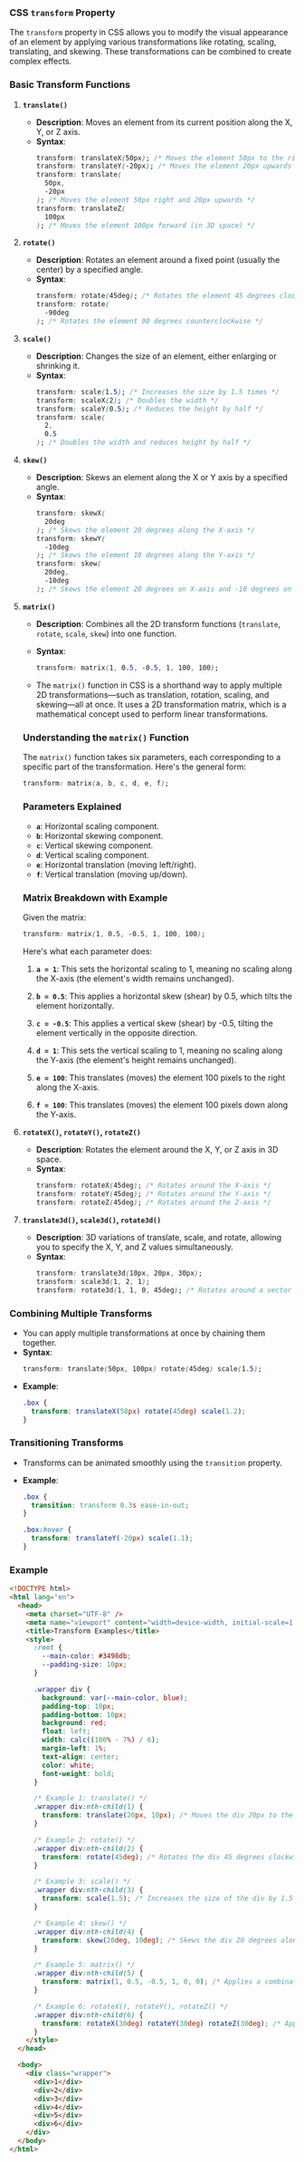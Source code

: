 ### **CSS `transform` Property**

The `transform` property in CSS allows you to modify the visual appearance of an element by applying various transformations like rotating, scaling, translating, and skewing. These transformations can be combined to create complex effects.

### **Basic Transform Functions**

1. **`translate()`**

   - **Description**: Moves an element from its current position along the X, Y, or Z axis.
   - **Syntax**:
     ```css
     transform: translateX(50px); /* Moves the element 50px to the right */
     transform: translateY(-20px); /* Moves the element 20px upwards */
     transform: translate(
       50px,
       -20px
     ); /* Moves the element 50px right and 20px upwards */
     transform: translateZ(
       100px
     ); /* Moves the element 100px forward (in 3D space) */
     ```

2. **`rotate()`**
   - **Description**: Rotates an element around a fixed point (usually the center) by a specified angle.
   - **Syntax**:
     ```css
     transform: rotate(45deg); /* Rotates the element 45 degrees clockwise */
     transform: rotate(
       -90deg
     ); /* Rotates the element 90 degrees counterclockwise */
     ```
3. **`scale()`**
   - **Description**: Changes the size of an element, either enlarging or shrinking it.
   - **Syntax**:
     ```css
     transform: scale(1.5); /* Increases the size by 1.5 times */
     transform: scaleX(2); /* Doubles the width */
     transform: scaleY(0.5); /* Reduces the height by half */
     transform: scale(
       2,
       0.5
     ); /* Doubles the width and reduces height by half */
     ```
4. **`skew()`**

   - **Description**: Skews an element along the X or Y axis by a specified angle.
   - **Syntax**:
     ```css
     transform: skewX(
       20deg
     ); /* Skews the element 20 degrees along the X-axis */
     transform: skewY(
       -10deg
     ); /* Skews the element 10 degrees along the Y-axis */
     transform: skew(
       20deg,
       -10deg
     ); /* Skews the element 20 degrees on X-axis and -10 degrees on Y-axis */
     ```

5. **`matrix()`**

   - **Description**: Combines all the 2D transform functions (`translate`, `rotate`, `scale`, `skew`) into one function.
   - **Syntax**:

     ```css
     transform: matrix(1, 0.5, -0.5, 1, 100, 100);
     ```

   - The `matrix()` function in CSS is a shorthand way to apply multiple 2D transformations—such as translation, rotation, scaling, and skewing—all at once. It uses a 2D transformation matrix, which is a mathematical concept used to perform linear transformations.

   ### **Understanding the `matrix()` Function**

   The `matrix()` function takes six parameters, each corresponding to a specific part of the transformation. Here's the general form:

   ```css
   transform: matrix(a, b, c, d, e, f);
   ```

   ### **Parameters Explained**

   - **`a`**: Horizontal scaling component.
   - **`b`**: Horizontal skewing component.
   - **`c`**: Vertical skewing component.
   - **`d`**: Vertical scaling component.
   - **`e`**: Horizontal translation (moving left/right).
   - **`f`**: Vertical translation (moving up/down).

   ### **Matrix Breakdown with Example**

   Given the matrix:

   ```css
   transform: matrix(1, 0.5, -0.5, 1, 100, 100);
   ```

   Here's what each parameter does:

   1. **`a = 1`**: This sets the horizontal scaling to 1, meaning no scaling along the X-axis (the element's width remains unchanged).

   2. **`b = 0.5`**: This applies a horizontal skew (shear) by 0.5, which tilts the element horizontally.

   3. **`c = -0.5`**: This applies a vertical skew (shear) by -0.5, tilting the element vertically in the opposite direction.

   4. **`d = 1`**: This sets the vertical scaling to 1, meaning no scaling along the Y-axis (the element's height remains unchanged).

   5. **`e = 100`**: This translates (moves) the element 100 pixels to the right along the X-axis.

   6. **`f = 100`**: This translates (moves) the element 100 pixels down along the Y-axis.

6. **`rotateX()`, `rotateY()`, `rotateZ()`**

   - **Description**: Rotates the element around the X, Y, or Z axis in 3D space.
   - **Syntax**:
     ```css
     transform: rotateX(45deg); /* Rotates around the X-axis */
     transform: rotateY(45deg); /* Rotates around the Y-axis */
     transform: rotateZ(45deg); /* Rotates around the Z-axis */
     ```

7. **`translate3d()`, `scale3d()`, `rotate3d()`**
   - **Description**: 3D variations of translate, scale, and rotate, allowing you to specify the X, Y, and Z values simultaneously.
   - **Syntax**:
     ```css
     transform: translate3d(10px, 20px, 30px);
     transform: scale3d(1, 2, 1);
     transform: rotate3d(1, 1, 0, 45deg); /* Rotates around a vector (1,1,0) */
     ```

### **Combining Multiple Transforms**

- You can apply multiple transformations at once by chaining them together.
- **Syntax**:
  ```css
  transform: translate(50px, 100px) rotate(45deg) scale(1.5);
  ```
- **Example**:
  ```css
  .box {
    transform: translateX(50px) rotate(45deg) scale(1.2);
  }
  ```

### **Transitioning Transforms**

- Transforms can be animated smoothly using the `transition` property.
- **Example**:

  ```css
  .box {
    transition: transform 0.3s ease-in-out;
  }

  .box:hover {
    transform: translateY(-20px) scale(1.1);
  }
  ```

### Example

```HTML
<!DOCTYPE html>
<html lang="en">
  <head>
    <meta charset="UTF-8" />
    <meta name="viewport" content="width=device-width, initial-scale=1.0" />
    <title>Transform Examples</title>
    <style>
      :root {
        --main-color: #3498db;
        --padding-size: 10px;
      }

      .wrapper div {
        background: var(--main-color, blue);
        padding-top: 10px;
        padding-bottom: 10px;
        background: red;
        float: left;
        width: calc((100% - 7%) / 6);
        margin-left: 1%;
        text-align: center;
        color: white;
        font-weight: bold;
      }

      /* Example 1: translate() */
      .wrapper div:nth-child(1) {
        transform: translate(20px, 10px); /* Moves the div 20px to the right and 10px down */
      }

      /* Example 2: rotate() */
      .wrapper div:nth-child(2) {
        transform: rotate(45deg); /* Rotates the div 45 degrees clockwise */
      }

      /* Example 3: scale() */
      .wrapper div:nth-child(3) {
        transform: scale(1.5); /* Increases the size of the div by 1.5 times */
      }

      /* Example 4: skew() */
      .wrapper div:nth-child(4) {
        transform: skew(20deg, 10deg); /* Skews the div 20 degrees along the X-axis and 10 degrees along the Y-axis */
      }

      /* Example 5: matrix() */
      .wrapper div:nth-child(5) {
        transform: matrix(1, 0.5, -0.5, 1, 0, 0); /* Applies a combination of transform functions */
      }

      /* Example 6: rotateX(), rotateY(), rotateZ() */
      .wrapper div:nth-child(6) {
        transform: rotateX(30deg) rotateY(30deg) rotateZ(30deg); /* Applies 3D rotation around the X, Y, and Z axes */
      }
    </style>
  </head>

  <body>
    <div class="wrapper">
      <div>1</div>
      <div>2</div>
      <div>3</div>
      <div>4</div>
      <div>5</div>
      <div>6</div>
    </div>
  </body>
</html>
```
